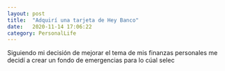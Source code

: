 ```yaml
---
layout: post
title:  "Adquirí una tarjeta de Hey Banco"
date:   2020-11-14 17:06:22
category: PersonalLife
---
```

Siguiendo mi decisión de mejorar el tema de mis finanzas personales me decidí a crear un fondo de emergencias
para lo cúal selec